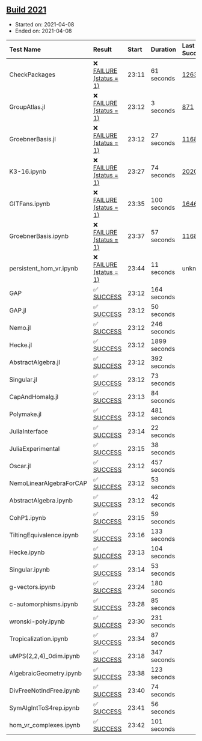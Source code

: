 ## [Build 2021](https://oscarci.mathematik.uni-kl.de/job/oscar-stable/2021/)

* Started on: 2021-04-08
* Ended on: 2021-04-08

| Test Name    | Result | Start | Duration | Last Success | First Failure |
|:-------------|:-------|:------|:---------|:-------------|:--------------|
| CheckPackages | ❌ [FAILURE (status = 1)](https://oscarci.mathematik.uni-kl.de/job/oscar-stable/2021/artifact/logs/build-2021/CheckPackages.log) | 23:11 | 61 seconds | [1263](https://oscarci.mathematik.uni-kl.de/job/oscar-stable/1263/) | [1264](https://oscarci.mathematik.uni-kl.de/job/oscar-stable/1264/) |
| GroupAtlas.jl | ❌ [FAILURE (status = 1)](https://oscarci.mathematik.uni-kl.de/job/oscar-stable/2021/artifact/logs/build-2021/GroupAtlas.jl.log) | 23:12 | 3 seconds | [871](https://oscarci.mathematik.uni-kl.de/job/oscar-stable/871/) | [872](https://oscarci.mathematik.uni-kl.de/job/oscar-stable/872/) |
| GroebnerBasis.jl | ❌ [FAILURE (status = 1)](https://oscarci.mathematik.uni-kl.de/job/oscar-stable/2021/artifact/logs/build-2021/GroebnerBasis.jl.log) | 23:12 | 27 seconds | [1168](https://oscarci.mathematik.uni-kl.de/job/oscar-stable/1168/) | [1169](https://oscarci.mathematik.uni-kl.de/job/oscar-stable/1169/) |
| K3-16.ipynb | ❌ [FAILURE (status = 1)](https://oscarci.mathematik.uni-kl.de/job/oscar-stable/2021/artifact/logs/build-2021/K3-16.ipynb.log) | 23:27 | 74 seconds | [2020](https://oscarci.mathematik.uni-kl.de/job/oscar-stable/2020/) | [2021](https://oscarci.mathematik.uni-kl.de/job/oscar-stable/2021/) |
| GITFans.ipynb | ❌ [FAILURE (status = 1)](https://oscarci.mathematik.uni-kl.de/job/oscar-stable/2021/artifact/logs/build-2021/GITFans.ipynb.log) | 23:35 | 100 seconds | [1646](https://oscarci.mathematik.uni-kl.de/job/oscar-stable/1646/) | [1647](https://oscarci.mathematik.uni-kl.de/job/oscar-stable/1647/) |
| GroebnerBasis.ipynb | ❌ [FAILURE (status = 1)](https://oscarci.mathematik.uni-kl.de/job/oscar-stable/2021/artifact/logs/build-2021/GroebnerBasis.ipynb.log) | 23:37 | 57 seconds | [1168](https://oscarci.mathematik.uni-kl.de/job/oscar-stable/1168/) | [1169](https://oscarci.mathematik.uni-kl.de/job/oscar-stable/1169/) |
| persistent_hom_vr.ipynb | ❌ [FAILURE (status = 1)](https://oscarci.mathematik.uni-kl.de/job/oscar-stable/2021/artifact/logs/build-2021/persistent_hom_vr.ipynb.log) | 23:44 | 11 seconds | unknown | unknown |
| GAP | ✅ [SUCCESS](https://oscarci.mathematik.uni-kl.de/job/oscar-stable/2021/artifact/logs/build-2021/GAP.log) | 23:12 | 164 seconds |  |  |
| GAP.jl | ✅ [SUCCESS](https://oscarci.mathematik.uni-kl.de/job/oscar-stable/2021/artifact/logs/build-2021/GAP.jl.log) | 23:12 | 50 seconds |  |  |
| Nemo.jl | ✅ [SUCCESS](https://oscarci.mathematik.uni-kl.de/job/oscar-stable/2021/artifact/logs/build-2021/Nemo.jl.log) | 23:12 | 246 seconds |  |  |
| Hecke.jl | ✅ [SUCCESS](https://oscarci.mathematik.uni-kl.de/job/oscar-stable/2021/artifact/logs/build-2021/Hecke.jl.log) | 23:12 | 1899 seconds |  |  |
| AbstractAlgebra.jl | ✅ [SUCCESS](https://oscarci.mathematik.uni-kl.de/job/oscar-stable/2021/artifact/logs/build-2021/AbstractAlgebra.jl.log) | 23:12 | 392 seconds |  |  |
| Singular.jl | ✅ [SUCCESS](https://oscarci.mathematik.uni-kl.de/job/oscar-stable/2021/artifact/logs/build-2021/Singular.jl.log) | 23:12 | 73 seconds |  |  |
| CapAndHomalg.jl | ✅ [SUCCESS](https://oscarci.mathematik.uni-kl.de/job/oscar-stable/2021/artifact/logs/build-2021/CapAndHomalg.jl.log) | 23:13 | 84 seconds |  |  |
| Polymake.jl | ✅ [SUCCESS](https://oscarci.mathematik.uni-kl.de/job/oscar-stable/2021/artifact/logs/build-2021/Polymake.jl.log) | 23:12 | 481 seconds |  |  |
| JuliaInterface | ✅ [SUCCESS](https://oscarci.mathematik.uni-kl.de/job/oscar-stable/2021/artifact/logs/build-2021/JuliaInterface.log) | 23:14 | 22 seconds |  |  |
| JuliaExperimental | ✅ [SUCCESS](https://oscarci.mathematik.uni-kl.de/job/oscar-stable/2021/artifact/logs/build-2021/JuliaExperimental.log) | 23:15 | 38 seconds |  |  |
| Oscar.jl | ✅ [SUCCESS](https://oscarci.mathematik.uni-kl.de/job/oscar-stable/2021/artifact/logs/build-2021/Oscar.jl.log) | 23:12 | 457 seconds |  |  |
| NemoLinearAlgebraForCAP | ✅ [SUCCESS](https://oscarci.mathematik.uni-kl.de/job/oscar-stable/2021/artifact/logs/build-2021/NemoLinearAlgebraForCAP.log) | 23:12 | 53 seconds |  |  |
| AbstractAlgebra.ipynb | ✅ [SUCCESS](https://oscarci.mathematik.uni-kl.de/job/oscar-stable/2021/artifact/logs/build-2021/AbstractAlgebra.ipynb.log) | 23:12 | 42 seconds |  |  |
| CohP1.ipynb | ✅ [SUCCESS](https://oscarci.mathematik.uni-kl.de/job/oscar-stable/2021/artifact/logs/build-2021/CohP1.ipynb.log) | 23:15 | 59 seconds |  |  |
| TiltingEquivalence.ipynb | ✅ [SUCCESS](https://oscarci.mathematik.uni-kl.de/job/oscar-stable/2021/artifact/logs/build-2021/TiltingEquivalence.ipynb.log) | 23:16 | 133 seconds |  |  |
| Hecke.ipynb | ✅ [SUCCESS](https://oscarci.mathematik.uni-kl.de/job/oscar-stable/2021/artifact/logs/build-2021/Hecke.ipynb.log) | 23:13 | 104 seconds |  |  |
| Singular.ipynb | ✅ [SUCCESS](https://oscarci.mathematik.uni-kl.de/job/oscar-stable/2021/artifact/logs/build-2021/Singular.ipynb.log) | 23:14 | 53 seconds |  |  |
| g-vectors.ipynb | ✅ [SUCCESS](https://oscarci.mathematik.uni-kl.de/job/oscar-stable/2021/artifact/logs/build-2021/g-vectors.ipynb.log) | 23:24 | 180 seconds |  |  |
| c-automorphisms.ipynb | ✅ [SUCCESS](https://oscarci.mathematik.uni-kl.de/job/oscar-stable/2021/artifact/logs/build-2021/c-automorphisms.ipynb.log) | 23:28 | 85 seconds |  |  |
| wronski-poly.ipynb | ✅ [SUCCESS](https://oscarci.mathematik.uni-kl.de/job/oscar-stable/2021/artifact/logs/build-2021/wronski-poly.ipynb.log) | 23:30 | 231 seconds |  |  |
| Tropicalization.ipynb | ✅ [SUCCESS](https://oscarci.mathematik.uni-kl.de/job/oscar-stable/2021/artifact/logs/build-2021/Tropicalization.ipynb.log) | 23:34 | 87 seconds |  |  |
| uMPS(2,2,4)_0dim.ipynb | ✅ [SUCCESS](https://oscarci.mathematik.uni-kl.de/job/oscar-stable/2021/artifact/logs/build-2021/uMPS-2-2-4-_0dim.ipynb.log) | 23:18 | 347 seconds |  |  |
| AlgebraicGeometry.ipynb | ✅ [SUCCESS](https://oscarci.mathematik.uni-kl.de/job/oscar-stable/2021/artifact/logs/build-2021/AlgebraicGeometry.ipynb.log) | 23:38 | 123 seconds |  |  |
| DivFreeNotIndFree.ipynb | ✅ [SUCCESS](https://oscarci.mathematik.uni-kl.de/job/oscar-stable/2021/artifact/logs/build-2021/DivFreeNotIndFree.ipynb.log) | 23:40 | 74 seconds |  |  |
| SymAlgIntToS4rep.ipynb | ✅ [SUCCESS](https://oscarci.mathematik.uni-kl.de/job/oscar-stable/2021/artifact/logs/build-2021/SymAlgIntToS4rep.ipynb.log) | 23:41 | 56 seconds |  |  |
| hom_vr_complexes.ipynb | ✅ [SUCCESS](https://oscarci.mathematik.uni-kl.de/job/oscar-stable/2021/artifact/logs/build-2021/hom_vr_complexes.ipynb.log) | 23:42 | 101 seconds |  |  |
